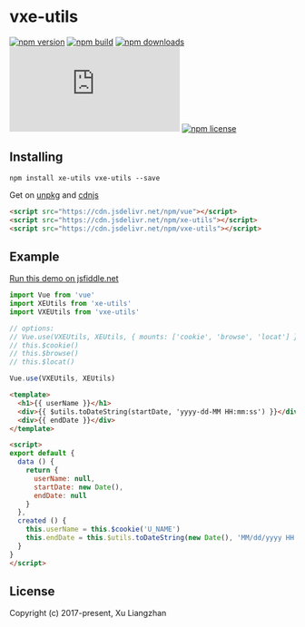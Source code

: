 # vxe-utils

[![npm version](https://img.shields.io/npm/v/vxe-utils.svg?style=flat-square)](https://www.npmjs.org/package/vxe-utils)
[![npm build](https://travis-ci.org/xuliangzhan/vxe-utils.svg?branch=master)](https://travis-ci.org/xuliangzhan/vxe-utils)
[![npm downloads](https://img.shields.io/npm/dm/vxe-utils.svg?style=flat-square)](http://npm-stat.com/charts.html?package=vxe-utils)
[![gzip size: JS](http://img.badgesize.io/https://unpkg.com/vxe-utils/dist/vxe-utils.min.js?compression=gzip&label=gzip%20size:%20JS)](http://img.badgesize.io/https://unpkg.com/vxe-utils/lib/index.umd.min.js?compression=gzip&label=gzip%20size:%20JS)
[![npm license](https://img.shields.io/badge/license-MIT-green.svg)](https://github.com/xuliangzhan/vxe-utils/blob/master/LICENSE)

## Installing

```shell
npm install xe-utils vxe-utils --save
```

Get on [unpkg](https://unpkg.com/vxe-utils/) and [cdnjs](https://cdn.jsdelivr.net/npm/vxe-utils/)

```HTML
<script src="https://cdn.jsdelivr.net/npm/vue"></script>
<script src="https://cdn.jsdelivr.net/npm/xe-utils"></script>
<script src="https://cdn.jsdelivr.net/npm/vxe-utils"></script>
```

## Example

[Run this demo on jsfiddle.net](https://jsfiddle.net/tcf15qu4/)

```javascript
import Vue from 'vue'
import XEUtils from 'xe-utils'
import VXEUtils from 'vxe-utils'

// options:
// Vue.use(VXEUtils, XEUtils, { mounts: ['cookie', 'browse', 'locat'] })
// this.$cookie()
// this.$browse()
// this.$locat()

Vue.use(VXEUtils, XEUtils)
```

```html
<template>
  <h1>{{ userName }}</h1>
  <div>{{ $utils.toDateString(startDate, 'yyyy-dd-MM HH:mm:ss') }}</div>
  <div>{{ endDate }}</div>
</template>
```

```html
<script>
export default {
  data () {
    return {
      userName: null,
      startDate: new Date(),
      endDate: null
    }
  },
  created () {
    this.userName = this.$cookie('U_NAME')
    this.endDate = this.$utils.toDateString(new Date(), 'MM/dd/yyyy HH:mm:ss.SSS')
  }
}
</script>
```

## License

Copyright (c) 2017-present, Xu Liangzhan